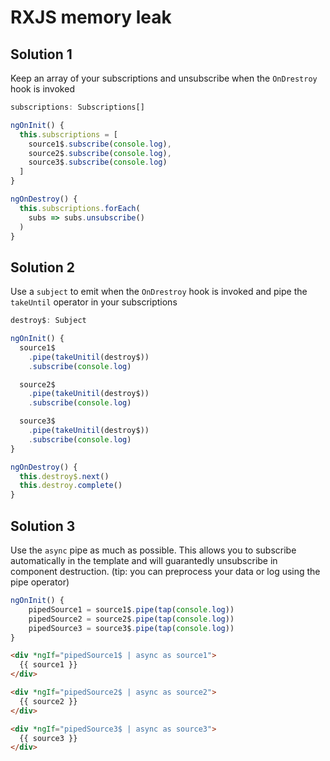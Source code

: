 # RXJS memory leak

## Solution 1

Keep an array of your subscriptions and unsubscribe when the `OnDrestroy` hook is invoked

```ts
subscriptions: Subscriptions[]

ngOnInit() {
  this.subscriptions = [
    source1$.subscribe(console.log),
    source2$.subscribe(console.log),
    source3$.subscribe(console.log)
  ]
}

ngOnDestroy() {
  this.subscriptions.forEach(
    subs => subs.unsubscribe()
  )
}
```

## Solution 2

Use a `subject` to emit when the `OnDrestroy` hook is invoked and pipe the `takeUntil` operator in your subscriptions

```ts
destroy$: Subject

ngOnInit() {
  source1$
    .pipe(takeUnitil(destroy$))
    .subscribe(console.log)

  source2$
    .pipe(takeUnitil(destroy$))
    .subscribe(console.log)

  source3$
    .pipe(takeUnitil(destroy$))
    .subscribe(console.log)
}

ngOnDestroy() {
  this.destroy$.next()
  this.destroy.complete()
}
```

## Solution 3

Use the `async` pipe as much as possible. This allows you to subscribe automatically in the template and will guarantedly unsubscribe in component destruction. (tip: you can preprocess your data or log using the pipe operator)

```ts
ngOnInit() {
    pipedSource1 = source1$.pipe(tap(console.log))
    pipedSource2 = source2$.pipe(tap(console.log))
    pipedSource3 = source3$.pipe(tap(console.log))
}
```

```html
<div *ngIf="pipedSource1$ | async as source1">
  {{ source1 }}
</div>

<div *ngIf="pipedSource2$ | async as source2">
  {{ source2 }}
</div>

<div *ngIf="pipedSource3$ | async as source3">
  {{ source3 }}
</div>
```
